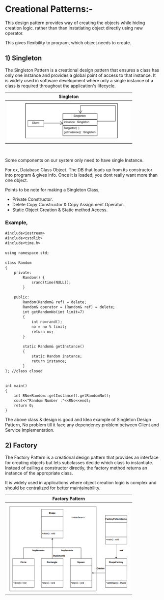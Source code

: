 # Creational Patterns:-
This design pattern provides way of creating the objects while hiding creation logic. rather than than instatiating object directly using new operator.<br>

This gives flexibility to program, which object needs to create.

## 1) Singleton
The Singleton Pattern is a creational design pattern that ensures a class has only one instance and provides a global point of access to that instance. It is widely used in software development where only a single instance of a class is required throughout the application's lifecycle.<br>


|   Singleton    |
|:--------------:|
| <img src="singleton_design_pattern_img.png" alt="Centered Image" width="400"> |
<br>

Some components on our system only need to have single Instance.<br>

For ex,
Database Class Object. The DB that loads up from its constructor into program & gives info. Once it is loaded, you dont really want more than one object.

Points to be note for making a Singleton Class,
 - Private Constructor.
 - Delete Copy Constructor & Copy Assignment Operator.
 - Static Object Creation & Static method Access.

### Example,

```
#include<iostream>
#include<cstdlib>
#include<time.h>

using namespace std;

class Random
{
    private:
        Random() {
            srand(time(NULL));
        }
    
    public:
        Random(Random& ref) = delete;
        Random& operator = (Random& ref) = delete;
        int getRandomNo(int limit=7)
        {
            int no=rand();
            no = no % limit;
            return no;
        }

        static Random& getInstance()
        {
            static Random instance;
            return instance;
        }
}; //class closed


int main()
{
    int RNo=Random::getInstance().getRandomNo();
    cout<<"Random Number :"<<RNo<<endl;
    return 0;
}

```

The above class & design is good and Idea example of Singleton Design Pattern, No problem till it face any dependency problem between Client and Service Implementation.<br>


## 2) Factory
The Factory Pattern is a creational design pattern that provides an interface for creating objects but lets subclasses decide which class to instantiate. Instead of calling a constructor directly, the factory method returns an instance of the appropriate class.

It is widely used in applications where object creation logic is complex and should be centralized for better maintainability.<br>

| Factory Pattern |
|:--------------:|
| <img src="factory_design_pattern_img.png" alt="Centered Image" width="400"> |
<br>